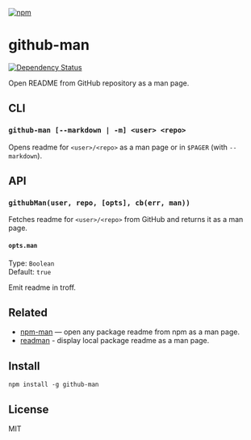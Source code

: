 [![npm](https://nodei.co/npm/github-man.png)](https://npmjs.com/package/github-man)

# github-man

[![Dependency Status][david-badge]][david]

Open README from GitHub repository as a man page.

[david]: https://david-dm.org/eush77/github-man
[david-badge]: https://david-dm.org/eush77/github-man.png

## CLI

### `github-man [--markdown | -m] <user> <repo>`

Opens readme for `<user>/<repo>` as a man page or in `$PAGER` (with `--markdown`).

## API

### `githubMan(user, repo, [opts], cb(err, man))`

Fetches readme for `<user>/<repo>` from GitHub and returns it as a man page.

#### `opts.man`

Type: `Boolean` <br>
Default: `true`

Emit readme in troff.

## Related

- [npm-man] — open any package readme from npm as a man page.
- [readman] - display local package readme as a man page.

[npm-man]: https://github.com/eush77/npm-man
[readman]: https://github.com/eush77/readman

## Install

```
npm install -g github-man
```

## License

MIT
